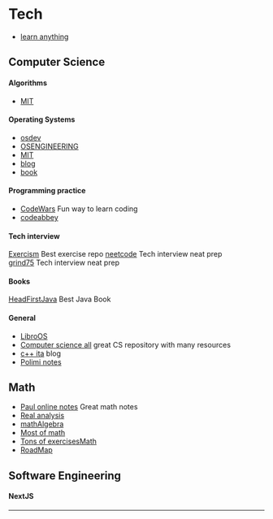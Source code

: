 
# Tech
- [learn anything](http://www.learn-anything.xyz)

## Computer Science
#### Algorithms
  - [MIT](https://ocw.mit.edu/courses/6-006-introduction-to-algorithms-spring-2020/)
#### Operating Systems 
 - [osdev](https://wiki.osdev.org/Main_Page)
 - [OSENGINEERING](https://ocw.mit.edu/courses/6-828-operating-system-engineering-fall-2012/pages/syllabus/)
- [MIT](https://pdos.csail.mit.edu/6.828/2018/overview.html)
- [blog](https://os.phil-opp.com/)
 - [book](https://drive.uqu.edu.sa/_/mskhayat/files/MySubjects/2017SS%20Operating%20Systems/Abraham%20Silberschatz-Operating%20System%20Concepts%20(9th,2012_12).pdf)

#### Programming practice
- [CodeWars](https://www.codewars.com/) Fun way to learn coding
- [codeabbey](https://www.codeabbey.com/)
  
#### Tech interview
[Exercism](notion://www.notion.so/exercism.org) Best exercise repo
[neetcode](notion://www.notion.so/neetcode.io) Tech interview neat prep
[grind75](https://www.techinterviewhandbook.org/grind75) Tech interview neat prep

#### Books
[HeadFirstJava](https://www.amazon.co.uk/Head-First-Java-3rd-Brain-Friendly/dp/1491910771) Best Java Book

#### General 
- [LibroOS](https://il-libro-open-source.github.io/)
- [Computer science all](https://github.com/ossu/computer-science) great CS repository with many resources
- [c++ ita](https://marcoarena.wordpress.com/) blog
- [Polimi notes](https://github.com/martinopiaggi/polimi-notes)

## Math
- [Paul online notes](https://tutorial.math.lamar.edu/) Great math notes
- [Real analysis](https://www.jirka.org/ra/)
- [math](https://www.jirka.org/ra/)[Algebra](https://open.math.uwaterloo.ca/)
- [Most of math](https://raw.githubusercontent.com/pelegs/maths_book/main/bookmain.pdf)
- [Tons of exercises](https://archive.org/details/berkeleyproblemsinmathematics1/mode/2up)[Math](https://github.com/TalalAlrawajfeh/mathematics-roadmap)
- [RoadMap](https://github.com/TalalAlrawajfeh/mathematics-roadmap)

## Software Engineering
#### NextJS
---


